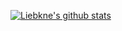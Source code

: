 [![Liebkne's github stats](https://github-readme-stats.vercel.app/api?username=liebkne&show_icons=true&count_private=true)](https://github.com/anuraghazra/github-readme-stats)
